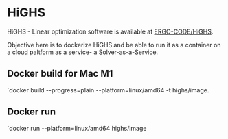 # HiGHS
HiGHS - Linear optimization software is available at [ERGO-CODE/HiGHS](https://github.com/ERGO-Code/HiGHS).


Objective here is to dockerize HiGHS and be able to run it as a container on a cloud paltform as a service- a Solver-as-a-Service.


## Docker build for Mac M1 

  `docker build --progress=plain --platform=linux/amd64 -t highs/image.

## Docker run
  
  `docker run --platform=linux/amd64 highs/image
